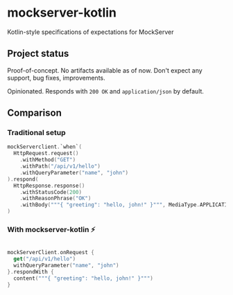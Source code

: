 # mockserver-kotlin

Kotlin-style specifications of expectations for MockServer

## Project status
Proof-of-concept. No artifacts available as of now. Don't expect any support, bug fixes, improvements.

Opinionated. Responds with `200 OK` and `application/json` by default.

## Comparison


### Traditional setup
```kotlin
mockServerclient.`when`(
  HttpRequest.request()
    .withMethod("GET")
    .withPath("/api/v1/hello")
    .withQueryParameter("name", "john")
).respond(
  HttpResponse.response()
    .withStatusCode(200)
    .withReasonPhrase("OK")
    .withBody("""{ "greeting": "hello, john!" }""", MediaType.APPLICATION_JSON)
)
```


### With mockserver-kotlin :zap:

```kotlin

mockServerClient.onRequest {
  get("/api/v1/hello")
  withQueryParameter("name", "john")
}.respondWith {
  content("""{ "greeting": "hello, john!" }""")
}

```
